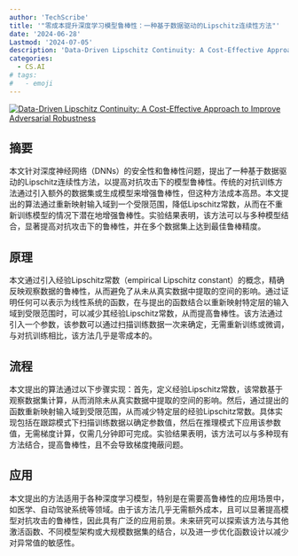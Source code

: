 ```yaml
---
author: 'TechScribe'
title: '"零成本提升深度学习模型鲁棒性：一种基于数据驱动的Lipschitz连续性方法"'
date: '2024-06-28'
Lastmod: '2024-07-05'
description: 'Data-Driven Lipschitz Continuity: A Cost-Effective Approach to Improve Adversarial Robustness'
categories:
  - CS.AI
# tags:
#   - emoji
---
```


[![Data-Driven Lipschitz Continuity: A Cost-Effective Approach to Improve Adversarial Robustness](https://arxiv-research-1301205113.cos.ap-guangzhou.myqcloud.com/images/2406.19622v1.pdf_0.jpg)](https://arxiv.org/abs/2406.19622v1)

## 摘要

本文针对深度神经网络（DNNs）的安全性和鲁棒性问题，提出了一种基于数据驱动的Lipschitz连续性方法，以提高对抗攻击下的模型鲁棒性。传统的对抗训练方法通过引入额外的数据集或生成模型来增强鲁棒性，但这种方法成本高昂。本文提出的算法通过重新映射输入域到一个受限范围，降低Lipschitz常数，从而在不重新训练模型的情况下潜在地增强鲁棒性。实验结果表明，该方法可以与多种模型结合，显著提高对抗攻击下的鲁棒性，并在多个数据集上达到最佳鲁棒精度。<!--more-->

## 原理

本文通过引入经验Lipschitz常数（empirical Lipschitz constant）的概念，精确反映观察数据的鲁棒性，从而避免了从未从真实数据中提取的空间的影响。通过证明任何可以表示为线性系统的函数，在与提出的函数结合以重新映射特定层的输入域到受限范围时，可以减少其经验Lipschitz常数，从而提高鲁棒性。该方法通过引入一个参数，该参数可以通过扫描训练数据一次来确定，无需重新训练或微调，与对抗训练相比，该方法几乎是零成本的。

## 流程

本文提出的算法通过以下步骤实现：首先，定义经验Lipschitz常数，该常数基于观察数据集计算，从而消除未从真实数据中提取的空间的影响。然后，通过提出的函数重新映射输入域到受限范围，从而减少特定层的经验Lipschitz常数。具体实现包括在跟踪模式下扫描训练数据以确定参数值，然后在推理模式下应用该参数值，无需梯度计算，仅需几分钟即可完成。实验结果表明，该方法可以与多种现有方法结合，提高鲁棒性，且不会导致梯度掩蔽问题。

## 应用

本文提出的方法适用于各种深度学习模型，特别是在需要高鲁棒性的应用场景中，如医学、自动驾驶系统等领域。由于该方法几乎无需额外成本，且可以显著提高模型对抗攻击的鲁棒性，因此具有广泛的应用前景。未来研究可以探索该方法与其他激活函数、不同模型架构或大规模数据集的结合，以及进一步优化函数设计以减少对异常值的敏感性。